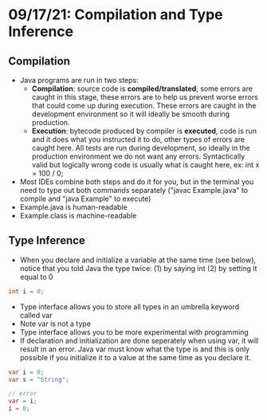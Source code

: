 # 09/17/21: Compilation and Type Inference
## Compilation
- Java programs are run in two steps:
  - **Compilation**: source code is **compiled/translated**; some errors are caught in this stage, these errors are to help us prevent worse errors that could come up during execution. These errors are caught in the development environment so it will ideally be smooth during production.
  - **Execution**: bytecode produced by compiler is **executed**, code is run and it does what you instructed it to do, other types of errors are caught here. All tests are run during development, so ideally in the production environment we do not want any errors. Syntactically valid but logically wrong code is usually what is caught here, ex: int x = 100 / 0;  
- Most IDEs combine both steps and do it for you, but in the terminal you need to type out both commands separately ("javac Example.java" to compile and "java Example" to execute)
- Example.java is human-readable
- Example.class is machine-readable

## Type Inference
- When you declare and initialize a variable at the same time (see below), notice that you told Java the type twice: (1) by saying int (2) by setting it equal to 0

```java
int i = 0;
```

- Type interface allows you to store all types in an umbrella keyword called var 
- Note var is not a type
- Type interface allows you to be more experimental with programming
- If declaration and initialization are done seperately when using var, it will result in an error. Java var must know what the type is and this is only possible if you initialize it to a value at the same time as you declare it. 
```java
var i = 0;
var s = "String";

// error
var = i;
i = 0; 
```